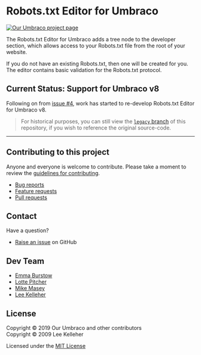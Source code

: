 # Robots.txt Editor for Umbraco

[![Our Umbraco project page](https://img.shields.io/badge/our-umbraco-orange.svg)](https://our.umbraco.org/projects/developer-tools/robotstxt-editor/)

The Robots.txt Editor for Umbraco adds a tree node to the developer section, which allows access to your Robots.txt file from the root of your website.

If you do not have an existing Robots.txt, then one will be created for you. The editor contains basic validation for the Robots.txt protocol.

## Current Status: Support for Umbraco v8

Following on from [issue #4](https://github.com/leekelleher/umbraco-robotstxt-editor/issues/4), work has started to re-develop Robots.txt Editor for Umbraco v8.

> For historical purposes, you can still view the [`legacy` branch](https://github.com/leekelleher/umbraco-robotstxt-editor/tree/legacy) of this repository, if you wish to reference the original source-code.


---

## Contributing to this project

Anyone and everyone is welcome to contribute. Please take a moment to review the [guidelines for contributing](CONTRIBUTING.md).

* [Bug reports](CONTRIBUTING.md#bugs)
* [Feature requests](CONTRIBUTING.md#features)
* [Pull requests](CONTRIBUTING.md#pull-requests)


## Contact

Have a question?

* [Raise an issue](https://github.com/leekelleher/umbraco-robotstxt-editor/issues) on GitHub


## Dev Team

- [Emma Burstow](https://github.com/emmaburstow)
- [Lotte Pitcher](https://github.com/LottePitcher)
- [Mike Masey](https://github.com/MMasey)
- [Lee Kelleher](https://github.com/leekelleher)


## License

Copyright &copy; 2019 Our Umbraco and other contributors<br>
Copyright &copy; 2009 Lee Kelleher

Licensed under the [MIT License](LICENSE.md)
